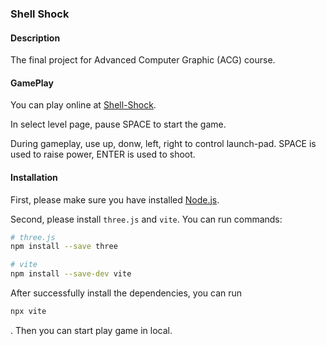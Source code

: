 ### Shell Shock

#### Description

The final project for Advanced Computer Graphic (ACG) course.

#### GamePlay

You can play online at [Shell-Shock](https://2024-iiis-acg-final-project.github.io/).

In select level page, pause SPACE to start the game.

During gameplay, use up, donw, left, right to control launch-pad. SPACE is used to raise power, ENTER is used to shoot.

#### Installation

First, please make sure you have installed [Node.js](https://nodejs.org/en).

Second, please install `three.js` and `vite`. You can run commands:

```bash
# three.js
npm install --save three

# vite
npm install --save-dev vite
```

After successfully install the dependencies, you can run

```bash
npx vite
```

. Then you can start play game in local.
